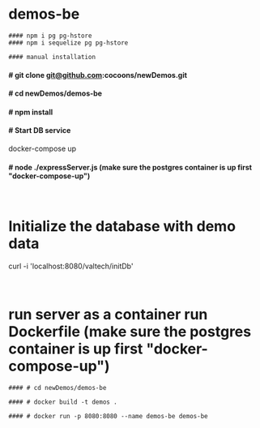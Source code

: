 # demos-be
```
#### npm i pg pg-hstore
#### npm i sequelize pg pg-hstore

#### manual installation
```
#### # git clone git@github.com:cocoons/newDemos.git

#### # cd newDemos/demos-be

#### # npm install  

#### # Start DB service
docker-compose up

#### # node ./expressServer.js (make sure the postgres container is up first "docker-compose-up")
  
<br> 

# Initialize the database with demo data
curl -i 'localhost:8080/valtech/initDb'

<br>

# run server as a container run Dockerfile (make sure the postgres container is up first "docker-compose-up")
```
#### # cd newDemos/demos-be 

#### # docker build -t demos .

#### # docker run -p 8080:8080 --name demos-be demos-be
